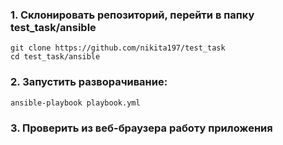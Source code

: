### 1. Склонировать репозиторий, перейти в папку test_task/ansible
```
git clone https://github.com/nikita197/test_task
cd test_task/ansible
```
### 2. Запустить разворачивание:
```
ansible-playbook playbook.yml
```
### 3. Проверить из веб-браузера работу приложения

